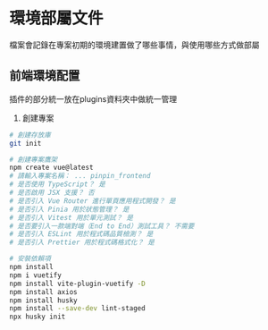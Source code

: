 # 環境部屬文件

檔案會記錄在專案初期的環境建置做了哪些事情，與使用哪些方式做部屬

## 前端環境配置

插件的部分統一放在plugins資料夾中做統一管理

1. 創建專案

``` bash
# 創建存放庫
git init

# 創建專案鷹架
npm create vue@latest
# 請輸入專案名稱： ... pinpin_frontend
# 是否使用 TypeScript？ 是
# 是否啟用 JSX 支援？ 否
# 是否引入 Vue Router 進行單頁應用程式開發？ 是
# 是否引入 Pinia 用於狀態管理？ 是
# 是否引入 Vitest 用於單元測試？ 是
# 是否要引入一款端對端（End to End）測試工具？ 不需要
# 是否引入 ESLint 用於程式碼品質檢測？ 是
# 是否引入 Prettier 用於程式碼格式化？ 是

# 安裝依賴項
npm install
npm i vuetify
npm install vite-plugin-vuetify -D
npm install axios
npm install husky
npm install --save-dev lint-staged
npx husky init

```
